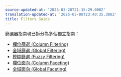 ```yaml
---
source-updated-at: '2025-03-20T21:15:29.000Z'
translation-updated-at: '2025-05-08T23:40:35.388Z'
title: Filters Guide
---
```

<!-- 已棄用 -->

篩選器指南現已拆分為多個獨立指南：

- [欄位篩選 (Column Filtering)](../guide/column-filtering)
- [全域篩選 (Global Filtering)](../guide/global-filtering)
- [模糊篩選 (Fuzzy Filtering)](../guide/fuzzy-filtering)
- [欄位面向 (Column Faceting)](../guide/column-faceting)
- [全域面向 (Global Faceting)](../guide/global-faceting)
